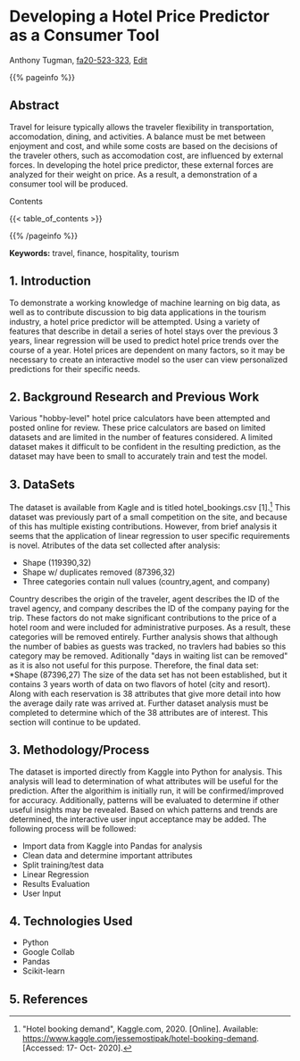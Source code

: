 # Developing a Hotel Price Predictor as a Consumer Tool

Anthony Tugman, [fa20-523-323](https://github.com/cybertraining-dsc/fa20-523-323/), [Edit](https://github.com/cybertraining-dsc/fa20-523-323/blob/master/project/project.md)

{{% pageinfo %}}

## Abstract

Travel for leisure typically allows the traveler flexibility in transportation, accomodation, dining, and activities. A balance must be met between enjoyment and cost, and while some costs are based on the decisions of the traveler others, such as accomodation cost, are influenced by external forces.  In developing the hotel price predictor, these external forces are analyzed for their weight on price.  As a result, a demonstration of a consumer tool will be produced.


Contents

{{< table_of_contents >}}

{{% /pageinfo %}}

**Keywords:** travel, finance, hospitality, tourism

## 1. Introduction

To demonstrate a working knowledge of machine learning on big data, as well as to contribute discussion to big data applications in the tourism industry, a hotel price predictor will be attempted. Using a variety of features that describe in detail a series of hotel stays over the previous 3 years, linear regression will be used to predict hotel price trends over the course of a year. Hotel prices are dependent on many factors, so it may be necessary to create an interactive model so the user can view personalized predictions for their specific needs.  

## 2. Background Research and Previous Work  
Various "hobby-level" hotel price calculators have been attempted and posted online for review.  These price calculators are based on limited datasets and are limited in the number of features considered. A limited dataset makes it difficult to be confident in the resulting prediction, as the dataset may have been to small to accurately train and test the model.  
## 3. DataSets
The dataset is available from Kagle and is titled hotel_bookings.csv [1].[^first]  This dataset was previously part of a small competition on the site, and because of this has multiple existing contributions.  However, from brief analysis it seems that the application of linear regression to user specific requirements is novel.  Atributes of the data set collected after analysis:  
* Shape (119390,32)
* Shape w/ duplicates removed (87396,32)
* Three categories contain null values (country,agent, and company)  
  
Country describes the origin of the traveler, agent describes the ID of the travel agency, and company describes the ID of the company paying for the trip.  These factors do not make significant contributions to the price of a hotel room and were included for administrative purposes.  As a result, these categories will be removed entirely.  Further analysis shows that although the number of babies as guests was tracked, no travlers had babies so this category may be removed. Aditionally "days in waiting list can be removed" as it is also not useful for this purpose.  Therefore, the final data set:  
*Shape (87396,27)
The size of the data set has not been established, but it contains 3 years worth of data on two flavors of hotel (city and resort).  Along with each reservation is 38 attributes that give more detail into how the average daily rate was arrived at.  Further dataset analysis must be completed to determine which of the 38 attributes are of interest.  This section will continue to be updated. 


## 3. Methodology/Process

The dataset is imported directly from Kaggle into Python for analysis.  This analysis will lead to determination of what attributes will be useful for the prediction.  After the algorithim is initially run, it will be confirmed/improved for accuracy.  Additionally, patterns will be evaluated to determine if other useful insights may be revealed.  Based on which patterns and trends are determined, the interactive user input acceptance may be added.  The following process will be followed:  
*  Import data from Kaggle into Pandas for analysis
*  Clean data and determine important attributes
*  Split training/test data
*  Linear Regression
*  Results Evaluation
*  User Input
## 4. Technologies Used
* Python
* Google Collab
* Pandas
* Scikit-learn










## 5. References
[^first]: "Hotel booking demand", Kaggle.com, 2020. [Online]. Available: https://www.kaggle.com/jessemostipak/hotel-booking-demand. [Accessed: 17- Oct- 2020].